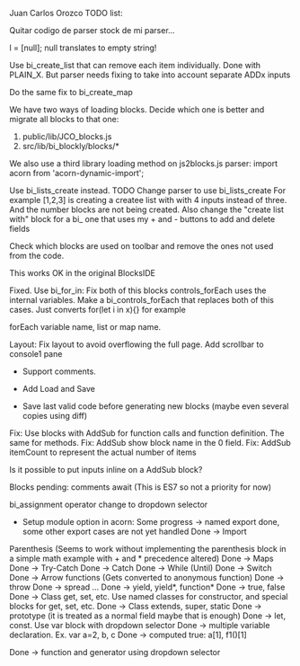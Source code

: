 Juan Carlos Orozco TODO list:

Quitar codigo de parser stock de mi parser...

l = [null]; null translates to empty string!

Use bi_create_list that can remove each item individually. Done with PLAIN_X. But parser needs fixing to take into account separate ADDx inputs

Do the same fix to bi_create_map

We have two ways of loading blocks. Decide which one is better and migrate all blocks to that one:
1) public/lib/JCO_blocks.js
2) src/lib/bi_blockly/blocks/*

We also use a third library loading method on js2blocks.js parser:
import acorn from 'acorn-dynamic-import';

Use bi_lists_create instead. TODO Change parser to use bi_lists_create 
For example [1,2,3] is creating a createe list with with 4 inputs instead of three. And the number blocks are not being created.
Also change the "create list with" block for a bi_ one that uses my + and - buttons to add and delete fields

Check which blocks are used on toolbar and remove the ones not used from the code.

This works OK in the original BlocksIDE

Fixed. Use bi_for_in:
Fix both of this blocks
<block type="controls_forEach"></block>
<block type="bi_controls_forEachKey"></block>
controls_forEach uses the internal variables.
Make a bi_controls_forEach that replaces both of this cases.
Just converts for(let i in x){} for example

forEach variable name, list or map name.

Layout:
Fix layout to avoid overflowing the full page.
Add scrollbar to console1 pane

- Support comments.

- Add Load and Save

- Save last valid code before generating new blocks (maybe even several copies using diff)

Fix: Use blocks with AddSub for function calls and function definition. The same for methods.
Fix: AddSub show block name in the 0 field.
Fix: AddSub itemCount to represent the actual number of items

Is it possible to put inputs inline on a AddSub block?

Blocks pending:
comments
await (This is ES7 so not a priority for now)

bi_assignment operator change to dropdown selector

- Setup module option in acorn:
Some progress -> named export done, some other export cases are not yet handled
Done -> Import

Parenthesis (Seems to work without implementing the parenthesis block in a simple math example with + and * precedence altered)
Done -> Maps
Done -> Try-Catch
Done -> Catch
Done -> While (Until)
Done -> Switch
Done -> Arrow functions (Gets converted to anonymous function)
Done -> throw
Done -> spread ...
Done -> yield, yield*, function*
Done -> true, false
Done -> Class get, set, etc. Use named classes for constructor, and special blocks for get, set, etc.
Done -> Class extends, super, static
Done -> prototype (it is treated as a normal field maybe that is enough)
Done -> let, const. Use var block with dropdown selector
Done -> multiple variable declaration. Ex. var a=2, b, c
Done -> computed true: a[1], f1()[1]

Done -> function and generator using dropdown selector

